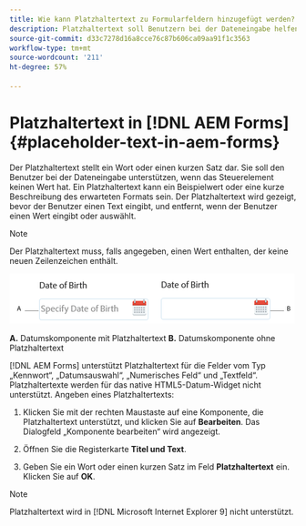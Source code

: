 ```yaml
---
title: Wie kann Platzhaltertext zu Formularfeldern hinzugefügt werden?
description: Platzhaltertext soll Benutzern bei der Dateneingabe helfen, wenn das Steuerelement keinen Wert hat. Es kann sich um einen Beispielwert oder eine kurze Beschreibung des erwarteten Formats handeln.
source-git-commit: d33c7278d16a8cce76c87b606ca09aa91f1c3563
workflow-type: tm+mt
source-wordcount: '211'
ht-degree: 57%

---
```



# Platzhaltertext in [!DNL AEM Forms] {#placeholder-text-in-aem-forms}

Der Platzhaltertext stellt ein Wort oder einen kurzen Satz dar. Sie soll den Benutzer bei der Dateneingabe unterstützen, wenn das Steuerelement keinen Wert hat. Ein Platzhaltertext kann ein Beispielwert oder eine kurze Beschreibung des erwarteten Formats sein. Der Platzhaltertext wird gezeigt, bevor der Benutzer einen Text eingibt, und entfernt, wenn der Benutzer einen Wert eingibt oder auswählt.

>[!NOTE]
>
>Der Platzhaltertext muss, falls angegeben, einen Wert enthalten, der keine neuen Zeilenzeichen enthält.

![Datumskomponente mit und ohne Platzhaltertext](assets/dat-picker-place-holder-text.png)

**A.** Datumskomponente mit Platzhaltertext **B.** Datumskomponente ohne Platzhaltertext

[!DNL AEM Forms] unterstützt Platzhaltertext für die Felder vom Typ „Kennwort“, „Datumsauswahl“, „Numerisches Feld“ und „Textfeld“.\
Platzhaltertexte werden für das native HTML5-Datum-Widget nicht unterstützt. Angeben eines Platzhaltertexts:

1. Klicken Sie mit der rechten Maustaste auf eine Komponente, die Platzhaltertext unterstützt, und klicken Sie auf **Bearbeiten**. Das Dialogfeld „Komponente bearbeiten“ wird angezeigt.

1. Öffnen Sie die Registerkarte **Titel und Text**.
1. Geben Sie ein Wort oder einen kurzen Satz im Feld **Platzhaltertext** ein. Klicken Sie auf **OK**.

>[!NOTE]
>
>Platzhaltertext wird in [!DNL Microsoft Internet Explorer 9] nicht unterstützt.

